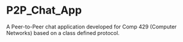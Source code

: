 # P2P_Chat_App
A Peer-to-Peer chat application developed for Comp 429 (Computer Networks) based on a class defined protocol.
